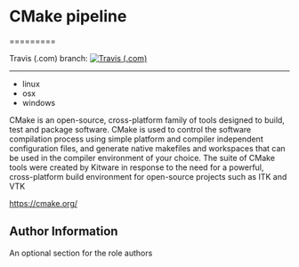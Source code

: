 # CMake pipeline
=========


Travis (.com) branch:
[![Travis (.com)](https://img.shields.io/travis/com/githubfoam/CMake.svg)](https://travis-ci.com/githubfoam/CMake)  


----------------
  -  linux  
  - osx  
  - windows

CMake is an open-source, cross-platform family of tools designed to build, test and package software. CMake is used to control the software compilation process using simple platform and compiler independent configuration files, and generate native makefiles and workspaces that can be used in the compiler environment of your choice. The suite of CMake tools were created by Kitware in response to the need for a powerful, cross-platform build environment for open-source projects such as ITK and VTK

https://cmake.org/



Author Information
------------------

An optional section for the role authors
